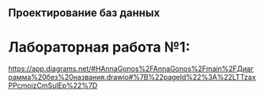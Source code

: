 ## Проектирование баз данных

# Лабораторная работа №1:

https://app.diagrams.net/#HAnnaGonos%2FAnnaGonos%2Fmain%2FДиаграмма%20без%20названия.drawio#%7B%22pageId%22%3A%22LTTzaxPPcmoizCmSulEp%22%7D



